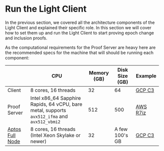 # Run the Light Client

In the previous section, we covered all the architecture components of the Light Client and explained their specific
role. In this section we will cover how to set them up and run the Light Client to start proving epoch change and
inclusion proofs.

As the computational requirements for the Proof Server are heavy here are the recommended specs for the machine that
will should be running each component:

|                                                                       | CPU                                                                                          | Memory (GB) | Disk Size (GB) | Example                                                                  |
|-----------------------------------------------------------------------|----------------------------------------------------------------------------------------------|-------------|----------------|--------------------------------------------------------------------------|
| Client                                                                | 8 cores, 16 threads                                                                          | 32          | 64             | [GCP C3](https://cloud.google.com/compute/docs/general-purpose-machines) |
| Proof Server                                                          | Intel x86_64 Sapphire Rapids, 64 vCPU, bare metal, supports `avx512_ifma` and `avx512_vbmi2` | 512         | 500            | [AWS R7iz](https://aws.amazon.com/ec2/instance-types/r7iz/)              |
| [Aptos Full Node](https://aptos.dev/nodes/full-node/pfn-requirements) | 8 cores, 16 threads (Intel Xeon Skylake or newer)                                            | 32          | A few 100's GB | [GCP C3](https://cloud.google.com/compute/docs/general-purpose-machines) |